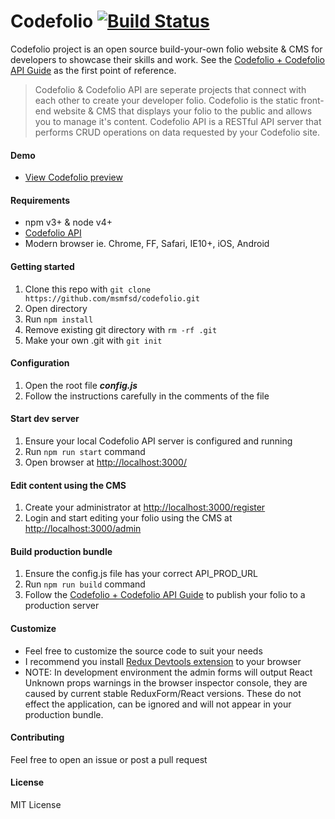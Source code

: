 # Codefolio [![Build Status](https://travis-ci.com/msmfsd/codefolio.svg?token=pQuZQVJCHi2ifpjKbzd7&branch=master)](https://travis-ci.com/msmfsd/codefolio)

Codefolio project is an open source build-your-own folio website & CMS for developers to showcase their skills and work. See the [Codefolio + Codefolio API Guide](https://github.com/msmfsd/codefolio-guide) as the first point of reference.

> Codefolio & Codefolio API are seperate projects that connect with each other to create your developer folio. Codefolio is the static front-end website & CMS that displays your folio to the public and allows you to manage it's content. Codefolio API is a RESTful API server that performs CRUD operations on data requested by your Codefolio site.

#### Demo
- [View Codefolio preview](https://goo.gl/photos/fqhDKEvH9RTejUzY9)

#### Requirements
- npm v3+ & node v4+
- [Codefolio API](https://github.com/msmfsd/codefolio-api)
- Modern browser ie. Chrome, FF, Safari, IE10+, iOS, Android

#### Getting started
1. Clone this repo with ```git clone https://github.com/msmfsd/codefolio.git```
2. Open directory
3. Run ```npm install```
4. Remove existing git directory with ```rm -rf .git```
5. Make your own .git with ```git init```

#### Configuration
1. Open the root file ***config.js***
2. Follow the instructions carefully in the comments of the file

#### Start dev server
1. Ensure your local Codefolio API server is configured and running
2. Run ```npm run start``` command
3. Open browser at [http://localhost:3000/](http://localhost:3000/)

#### Edit content using the CMS
1. Create your administrator at [http://localhost:3000/register](http://localhost:3000/register)
2. Login and start editing your folio using the CMS at [http://localhost:3000/admin](http://localhost:3000/admin)

#### Build production bundle
1. Ensure the config.js file has your correct API_PROD_URL
2. Run ```npm run build``` command
3. Follow the [Codefolio + Codefolio API Guide](https://github.com/msmfsd/codefolio-guide) to publish your folio to a production server

#### Customize
- Feel free to customize the source code to suit your needs
- I recommend you install [Redux Devtools extension](https://github.com/zalmoxisus/redux-devtools-extension) to your browser
- NOTE: In development environment the admin forms will output React Unknown props warnings in the browser inspector console, they are caused by current stable ReduxForm/React versions. These do not effect the application, can be ignored and will not appear in your production bundle.

#### Contributing
Feel free to open an issue or post a pull request

#### License
MIT License

